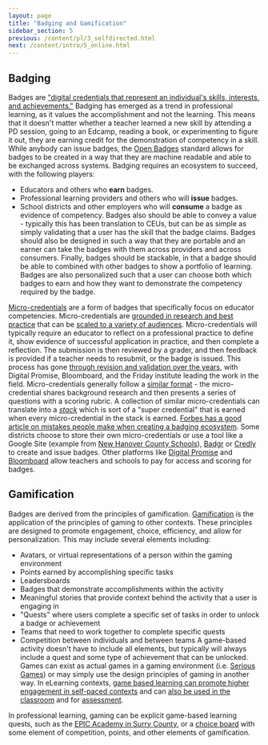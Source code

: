 ```yaml
---
layout: page
title: "Badging and Gamification"
sidebar_section: 5
previous: /content/pl/3_selfdirected.html
next: /content/intro/5_online.html
---
```

## Badging
Badges are ["digital credentials that represent an individual's skills, interests, and achievements."][1] Badging has emerged as a trend in professional learning, as it values the accomplishment and not the learning. This means that it doesn't matter whether a teacher learned a new skill by attending a PD session, going to an Edcamp, reading a book, or experimenting to figure it out, they are earning credit for the demonstration of competency in a skill. While anybody can issue badges, the [Open Badges][2] standard allows for badges to be created in a way that they are machine readable and able to be exchanged across systems. Badging requires an ecosystem to succeed, with the following players:
 * Educators and others who **earn** badges.
* Professional learning providers and others who will **issue** badges.
* School districts and other employers who will **consume** a badge as evidence of competency.
Badges also should be able to convey a value - typically this has been translation to CEUs, but can be as simple as simply validating that a user has the skill that the badge claims. Badges should also be designed in such a way that they are portable and an earner can take the badges with them across providers and across consumers. Finally, badges should be stackable, in that a badge should be able to combined with other badges to show a portfolio of learning. Badges are also personalized such that a user can choose both which badges to earn and how they want to demonstrate the competency required by the badge. 

[Micro-credentials][3] are a form of badges that specifically focus on educator competencies. Micro-credentials are [grounded in research and best practice][4] that can be [scaled to a variety of audiences][5]. Micro-credentials will typically require an educator to reflect on a professional practice to define it, show evidence of successful application in practice, and then complete a reflection. The submission is then reviewed by a  grader, and then feedback is provided if a teacher needs to resubmit, or the badge is issued. This process has gone [through revision and validation over the years][6], with Digital Promise, Bloomboard, and the Friday institute leading the work in the field. Micro-credentials generally follow a [similar format][7] - the micro-credential shares background research and then presents a series of questions with a scoring rubric. A collection of similar micro-credentials can translate into a [_stack_][8] which is sort of a "super credential" that is earned when every micro-credential in the stack is earned.  [Forbes has a good article on mistakes people make when creating a badging ecosystem][9]. Some districts choose to store their own micro-credentials or use a tool like a Google Site (example from [New Hanover County Schools][10]),  [Badgr][11] or [Credly][12] to create and issue badges. Other platforms like [Digital Promise][13] and [Bloomboard][14] allow teachers and schools to pay for access and scoring for badges.

## Gamification
Badges are derived from the principles of gamification. [Gamification][15] is the application of the principles of gaming to other contexts.  These principles are designed to promote engagement, choice, efficiency, and allow for personalization. This may include several elements including:
* Avatars, or virtual representations of a person within the gaming environment
* Points earned by accomplishing specific tasks
* Leadersboards
* Badges that demonstrate accomplishments within the activity
* Meaningful stories that provide context behind the activity that a user is engaging in
* "Quests" where users complete a specific set of tasks in order to unlock a badge or achievement
* Teams that need to work together to complete specific quests
* Competition between individuals and between teams
A game-based activity doesn't have to include all elements, but typically will always include a quest and some type of achievement that can be unlocked. Games can exist as actual games in a gaming environment (i.e. [Serious Games][16]) or may simply use the design principles of gaming in another way. In eLearning contexts, [game based learning can promote higher engagement in self-paced contexts][17] and can [also be used in the classroom][18] and for [assessment][19].  

In professional learning, gaming can be explicit game-based learning quests, such as the [EPIC Academy in Surry County][20], or a [choice board][21] with some element of competition, points, and other elements of gamification. 

[1]:	https://all4ed.org/wp-content/uploads/2013/09/DigitalBadges.pdf
[2]:	https://openbadges.org/
[3]:	https://digitalpromise.dspacedirect.org/bitstream/handle/20.500.12265/44/Microcredentials-DeeperLearning-2018.pdf?sequence=1&isAllowed=y
[4]:	https://digitalpromise.dspacedirect.org/bitstream/handle/20.500.12265/46/Researcher-And-Educator-Microcredentials-2019.pdf?sequence=1&isAllowed=y
[5]:	https://digitalpromise.dspacedirect.org/bitstream/handle/20.500.12265/40/Microcredentials-at-Scale-Paper-2016.pdf?sequence=1&isAllowed=y
[6]:	https://www.fi.ncsu.edu/wp-content/uploads/2016/02/microcredentials.pdf
[7]:	https://digitalpromise.org/initiative/educator-micro-credentials/sample-micro-credentials/
[8]:	https://microcredentials.digitalpromise.org/explore?organization__name=Friday%20Institute%20at%20NC%20State
[9]:	https://www.forbes.com/sites/troymarkowitz/2018/09/16/the-seven-deadly-sins-of-digital-badging-in-education-making-badges-student-centered/#f6753ea70b8b
[10]:	https://nhcsdtl.wixsite.com/nhcsdtlhome/be-awesome
[11]:	https://badgr.com/
[12]:	https://info.credly.com/
[13]:	https://microcredentials.digitalpromise.org/explore
[14]:	https://bloomboard.com/
[15]:	https://www.pewresearch.org/internet/2012/05/18/the-future-of-gamification/
[16]:	https://www.game-learn.com/all-you-need-to-know-serious-games-game-based-learning-examples/
[17]:	https://www.shiftelearning.com/blog/why-gamification-elearning
[18]:	https://tophat.com/blog/gamification-education-class/
[19]:	https://elearningindustry.com/6-killer-examples-gamification-in-elearning
[20]:	http://edurealms.com/presentation-resources/epic-academy-game-inspired-professional-development/
[21]:	https://www.smore.com/t6g8v
